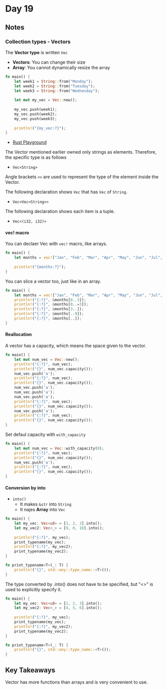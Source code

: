 # Day 19

## Notes

### Collection types - Vectors

The **Vector type** is written `Vec`

- **Vectors**: You can change their size
- **Array**: You cannot dynamically resize the array

```rust
fn main() {
    let week1 = String::from("Monday");
    let week2 = String::from("Tuesday");
    let week3 = String::from("Wednesday");
    
    let mut my_vec = Vec::new();
    
    my_vec.push(week1);
    my_vec.push(week2);
    my_vec.push(week3);
    
    println!("{my_vec:?}");
}
```

- [Rust Playground](https://play.rust-lang.org/?version=stable&mode=debug&edition=2021&gist=117b2a7f235eb1ebec498ef940ded043)

The Vector mentioned earlier owned only strings as elements. Therefore, the specific type is as follows

- `Vec<String>`

Angle brackets `<>` are used to represent the type of the element inside the Vector.

The following declaration shows `Vec` that has `Vec` of `String`.

- `Vec<Vec<String>>`

The following declaration shows each item is a tuple.

- `Vec<(i32, i32)>`

#### vec! macro

You can declaer Vec with `vec!` macro, like arrays.

```rust
fn main() {
    let months = vec!["Jan", "Feb", "Mar", "Apr", "May", "Jun", "Jul", "Aug", "Sep", "Oct", "Nov", "Dec"];
    
    println!("{months:?}");
}
```

You can slice a vector too, just like in an array.

```rust
fn main() {
    let months = vec!["Jan", "Feb", "Mar", "Apr", "May", "Jun", "Jul", "Aug", "Sep", "Oct", "Nov", "Dec"];
    println!("{:?}", &months[0..3]);
    println!("{:?}", &months[0..=3]);
    println!("{:?}", &months[3..]);
    println!("{:?}", &months[..9]);
    println!("{:?}", &months[..]);
}
```

#### Reallocation

A vector has a capacity, which means the space given to the vector.

```rust
fn main() {
    let mut num_vec = Vec::new();
    println!("{:?}", num_vec);
    println!("{}", num_vec.capacity());
    num_vec.push('a');
    println!("{:?}", num_vec);
    println!("{}", num_vec.capacity()); 
    num_vec.push('a');
    num_vec.push('a');
    num_vec.push('a');
    println!("{:?}", num_vec);
    println!("{}", num_vec.capacity());
    num_vec.push('a');
    println!("{:?}", num_vec);
    println!("{}", num_vec.capacity());
}
```

Set defaul capacity with `with_capacity`

```rust
fn main() {
    let mut num_vec = Vec::with_capacity(8);
    println!("{:?}", num_vec);
    println!("{}", num_vec.capacity());
    num_vec.push('a');
    println!("{:?}", num_vec);
    println!("{}", num_vec.capacity()); 
}
```

#### Conversion by into

- `into()`
  - It makes `&str` into `String`
  - It najes **Array** into `Vec`

```rust
fn main() {
    let my_vec: Vec<u8> = [1, 2, 3].into();
    let my_vec2: Vec<_> = [9, 0, 10].into();
    
    println!("{:?}", my_vec);
    print_typename(my_vec);
    println!("{:?}", my_vec2);
    print_typename(my_vec2);
}

fn print_typename<T>(_: T) {
    println!("{}", std::any::type_name::<T>());
}
```

The type converted by .into() does not have to be specified, but "<>" is used to explicitly specify it.

```rust
fn main() {
    let my_vec: Vec<u8> = [1, 2, 3].into();
    let my_vec2: Vec<_> = [4, 5, 6].into();
    
    println!("{:?}", my_vec);
    print_typename(my_vec);
    println!("{:?}", my_vec2);
    print_typename(my_vec2);
}

fn print_typename<T>(_: T) {
    println!("{}", std::any::type_name::<T>());
}
```

## Key Takeaways

Vector has more functions than arrays and is very convenient to use.
